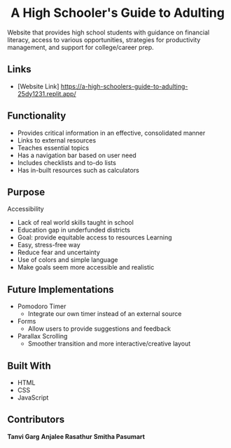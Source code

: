 <h1 align="center">A High Schooler's Guide to Adulting</h1>

<p>Website that provides high school students with guidance on financial literacy, access to various opportunities, strategies for productivity management,
  and support for college/career prep. </p>

## Links
- [Website Link] https://a-high-schoolers-guide-to-adulting-25dy1231.replit.app/

## Functionality
- Provides critical information in an effective, consolidated manner
- Links to external resources
- Teaches essential topics
- Has a navigation bar based on user need
- Includes checklists and to-do lists
- Has in-built resources such as calculators

## Purpose
Accessibility
- Lack of real world skills taught in school 
- Education gap in underfunded districts 
- Goal: provide equitable access to resources
Learning
- Easy, stress-free way
- Reduce fear and uncertainty
- Use of colors and simple language
- Make goals seem more accessible and realistic

## Future Implementations
- Pomodoro Timer
  - Integrate our own timer instead of an external source
- Forms
  - Allow users to provide suggestions and feedback
- Parallax Scrolling
  - Smoother transition and more interactive/creative layout

## Built With

- HTML
- CSS
- JavaScript

## Contributors

**Tanvi Garg**
**Anjalee Rasathur**
**Smitha Pasumart**
